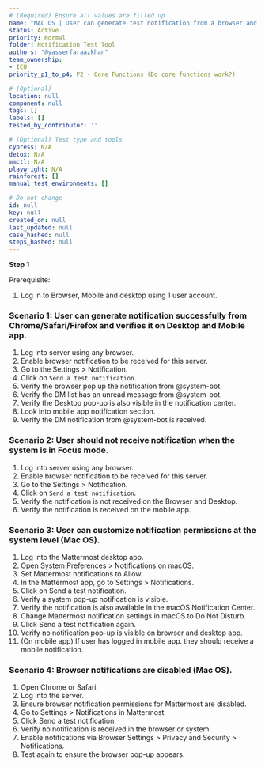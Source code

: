 ```yaml
---
# (Required) Ensure all values are filled up
name: "MAC OS | User can generate test notification from a browser and verify on the Desktop and Mobile app"
status: Active
priority: Normal
folder: Notification Test Tool
authors: "@yasserfaraazkhan"
team_ownership:
- ICU
priority_p1_to_p4: P2 - Core Functions (Do core functions work?)

# (Optional)
location: null
component: null
tags: []
labels: []
tested_by_contributor: ''

# (Optional) Test type and tools
cypress: N/A
detox: N/A
mmctl: N/A
playwright: N/A
rainforest: []
manual_test_environments: []

# Do not change
id: null
key: null
created_on: null
last_updated: null
case_hashed: null
steps_hashed: null
---
```


**Step 1**

Prerequisite:

1. Log in to Browser, Mobile and desktop using 1 user account.

### Scenario 1: User can generate notification successfully from Chrome/Safari/Firefox and verifies it on Desktop and Mobile app.

1. Log into server using any browser.
2. Enable browser notification to be received for this server.
3. Go to the Settings > Notification.
4. Click on `Send a test notification`.
5. Verify the browser pop up the notification from @system-bot.
6. Verify the DM list has an unread message from @system-bot.
7. Verify the Desktop pop-up is also visible in the notification center.
8. Look into mobile app notification section.
9. Verify the DM notification from @system-bot is received.

### Scenario 2: User should not receive notification when the system is in **Focus mode**.

1. Log into server using any browser.
2. Enable browser notification to be received for this server.
3. Go to the Settings > Notification.
4. Click on `Send a test notification`.
5. Verify the notification is not received on the Browser and Desktop.
6. Verify the notification is received on the mobile app.

### Scenario 3: User can customize notification permissions at the system level (Mac OS).

1. Log into the Mattermost desktop app.
2. Open System Preferences > Notifications on macOS.
3. Set Mattermost notifications to Allow.
4. In the Mattermost app, go to Settings > Notifications.
5. Click on Send a test notification.
6. Verify a system pop-up notification is visible.
7. Verify the notification is also available in the macOS Notification Center.
8. Change Mattermost notification settings in macOS to Do Not Disturb.
9. Click Send a test notification again.
10. Verify no notification pop-up is visible on browser and desktop app.
11. (On mobile app) If user has logged in mobile app. they should receive a mobile notification.

### Scenario 4: Browser notifications are disabled (Mac OS).

1. Open Chrome or Safari.
2. Log into the server.
3. Ensure browser notification permissions for Mattermost are disabled.
4. Go to Settings > Notifications in Mattermost.
5. Click Send a test notification.
6. Verify no notification is received in the browser or system.
7. Enable notifications via Browser Settings > Privacy and Security > Notifications.
8. Test again to ensure the browser pop-up appears.
